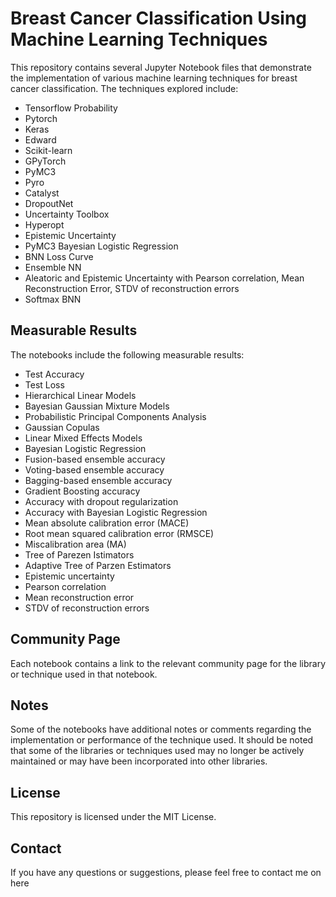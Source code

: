 # Breast Cancer Classification Using Machine Learning Techniques

This repository contains several Jupyter Notebook files that demonstrate the implementation of various machine learning techniques for breast cancer classification. The techniques explored include:

* Tensorflow Probability
* Pytorch
* Keras
* Edward
* Scikit-learn
* GPyTorch
* PyMC3
* Pyro
* Catalyst
* DropoutNet
* Uncertainty Toolbox
* Hyperopt
* Epistemic Uncertainty
* PyMC3 Bayesian Logistic Regression
* BNN Loss Curve
* Ensemble NN
* Aleatoric and Epistemic Uncertainty with Pearson correlation, Mean Reconstruction Error, STDV of reconstruction errors
* Softmax BNN

## Measurable Results

The notebooks include the following measurable results:

* Test Accuracy
* Test Loss
* Hierarchical Linear Models
* Bayesian Gaussian Mixture Models
* Probabilistic Principal Components Analysis
* Gaussian Copulas
* Linear Mixed Effects Models
* Bayesian Logistic Regression
* Fusion-based ensemble accuracy
* Voting-based ensemble accuracy
* Bagging-based ensemble accuracy
* Gradient Boosting accuracy
* Accuracy with dropout regularization
* Accuracy with Bayesian Logistic Regression
* Mean absolute calibration error (MACE)
* Root mean squared calibration error (RMSCE)
* Miscalibration area (MA)
* Tree of Parezen Istimators
* Adaptive Tree of Parzen Estimators
* Epistemic uncertainty
* Pearson correlation
* Mean reconstruction error
* STDV of reconstruction errors

## Community Page

Each notebook contains a link to the relevant community page for the library or technique used in that notebook.

## Notes

Some of the notebooks have additional notes or comments regarding the implementation or performance of the technique used. It should be noted that some of the libraries or techniques used may no longer be actively maintained or may have been incorporated into other libraries.

## License

This repository is licensed under the MIT License.

## Contact

If you have any questions or suggestions, please feel free to contact me on here
